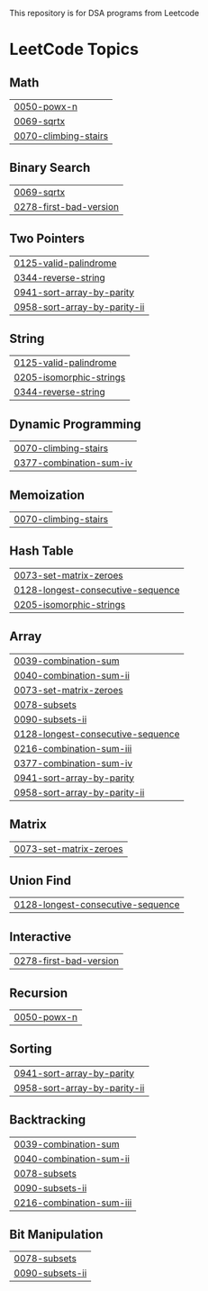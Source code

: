 This repository is for DSA programs from Leetcode

<!---LeetCode Topics Start-->
# LeetCode Topics
## Math
|  |
| ------- |
| [0050-powx-n](https://github.com/leon-9491/DSA-problems/tree/master/0050-powx-n) |
| [0069-sqrtx](https://github.com/leon-9491/DSA-problems/tree/master/0069-sqrtx) |
| [0070-climbing-stairs](https://github.com/leon-9491/DSA-problems/tree/master/0070-climbing-stairs) |
## Binary Search
|  |
| ------- |
| [0069-sqrtx](https://github.com/leon-9491/DSA-problems/tree/master/0069-sqrtx) |
| [0278-first-bad-version](https://github.com/leon-9491/DSA-problems/tree/master/0278-first-bad-version) |
## Two Pointers
|  |
| ------- |
| [0125-valid-palindrome](https://github.com/leon-9491/DSA-problems/tree/master/0125-valid-palindrome) |
| [0344-reverse-string](https://github.com/leon-9491/DSA-problems/tree/master/0344-reverse-string) |
| [0941-sort-array-by-parity](https://github.com/leon-9491/DSA-problems/tree/master/0941-sort-array-by-parity) |
| [0958-sort-array-by-parity-ii](https://github.com/leon-9491/DSA-problems/tree/master/0958-sort-array-by-parity-ii) |
## String
|  |
| ------- |
| [0125-valid-palindrome](https://github.com/leon-9491/DSA-problems/tree/master/0125-valid-palindrome) |
| [0205-isomorphic-strings](https://github.com/leon-9491/DSA-problems/tree/master/0205-isomorphic-strings) |
| [0344-reverse-string](https://github.com/leon-9491/DSA-problems/tree/master/0344-reverse-string) |
## Dynamic Programming
|  |
| ------- |
| [0070-climbing-stairs](https://github.com/leon-9491/DSA-problems/tree/master/0070-climbing-stairs) |
| [0377-combination-sum-iv](https://github.com/leon-9491/DSA-problems/tree/master/0377-combination-sum-iv) |
## Memoization
|  |
| ------- |
| [0070-climbing-stairs](https://github.com/leon-9491/DSA-problems/tree/master/0070-climbing-stairs) |
## Hash Table
|  |
| ------- |
| [0073-set-matrix-zeroes](https://github.com/leon-9491/DSA-problems/tree/master/0073-set-matrix-zeroes) |
| [0128-longest-consecutive-sequence](https://github.com/leon-9491/DSA-problems/tree/master/0128-longest-consecutive-sequence) |
| [0205-isomorphic-strings](https://github.com/leon-9491/DSA-problems/tree/master/0205-isomorphic-strings) |
## Array
|  |
| ------- |
| [0039-combination-sum](https://github.com/leon-9491/DSA-problems/tree/master/0039-combination-sum) |
| [0040-combination-sum-ii](https://github.com/leon-9491/DSA-problems/tree/master/0040-combination-sum-ii) |
| [0073-set-matrix-zeroes](https://github.com/leon-9491/DSA-problems/tree/master/0073-set-matrix-zeroes) |
| [0078-subsets](https://github.com/leon-9491/DSA-problems/tree/master/0078-subsets) |
| [0090-subsets-ii](https://github.com/leon-9491/DSA-problems/tree/master/0090-subsets-ii) |
| [0128-longest-consecutive-sequence](https://github.com/leon-9491/DSA-problems/tree/master/0128-longest-consecutive-sequence) |
| [0216-combination-sum-iii](https://github.com/leon-9491/DSA-problems/tree/master/0216-combination-sum-iii) |
| [0377-combination-sum-iv](https://github.com/leon-9491/DSA-problems/tree/master/0377-combination-sum-iv) |
| [0941-sort-array-by-parity](https://github.com/leon-9491/DSA-problems/tree/master/0941-sort-array-by-parity) |
| [0958-sort-array-by-parity-ii](https://github.com/leon-9491/DSA-problems/tree/master/0958-sort-array-by-parity-ii) |
## Matrix
|  |
| ------- |
| [0073-set-matrix-zeroes](https://github.com/leon-9491/DSA-problems/tree/master/0073-set-matrix-zeroes) |
## Union Find
|  |
| ------- |
| [0128-longest-consecutive-sequence](https://github.com/leon-9491/DSA-problems/tree/master/0128-longest-consecutive-sequence) |
## Interactive
|  |
| ------- |
| [0278-first-bad-version](https://github.com/leon-9491/DSA-problems/tree/master/0278-first-bad-version) |
## Recursion
|  |
| ------- |
| [0050-powx-n](https://github.com/leon-9491/DSA-problems/tree/master/0050-powx-n) |
## Sorting
|  |
| ------- |
| [0941-sort-array-by-parity](https://github.com/leon-9491/DSA-problems/tree/master/0941-sort-array-by-parity) |
| [0958-sort-array-by-parity-ii](https://github.com/leon-9491/DSA-problems/tree/master/0958-sort-array-by-parity-ii) |
## Backtracking
|  |
| ------- |
| [0039-combination-sum](https://github.com/leon-9491/DSA-problems/tree/master/0039-combination-sum) |
| [0040-combination-sum-ii](https://github.com/leon-9491/DSA-problems/tree/master/0040-combination-sum-ii) |
| [0078-subsets](https://github.com/leon-9491/DSA-problems/tree/master/0078-subsets) |
| [0090-subsets-ii](https://github.com/leon-9491/DSA-problems/tree/master/0090-subsets-ii) |
| [0216-combination-sum-iii](https://github.com/leon-9491/DSA-problems/tree/master/0216-combination-sum-iii) |
## Bit Manipulation
|  |
| ------- |
| [0078-subsets](https://github.com/leon-9491/DSA-problems/tree/master/0078-subsets) |
| [0090-subsets-ii](https://github.com/leon-9491/DSA-problems/tree/master/0090-subsets-ii) |
<!---LeetCode Topics End-->